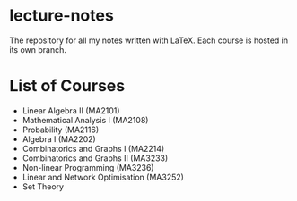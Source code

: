 # lecture-notes
The repository for all my notes written with LaTeX. Each course is hosted in its own branch.

# List of Courses
- Linear Algebra II (MA2101)
- Mathematical Analysis I (MA2108)
- Probability (MA2116)
- Algebra I (MA2202)
- Combinatorics and Graphs I (MA2214)
- Combinatorics and Graphs II (MA3233)
- Non-linear Programming (MA3236)
- Linear and Network Optimisation (MA3252)
- Set Theory
